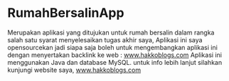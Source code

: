 # RumahBersalinApp

Merupakan aplikasi yang ditujukan untuk rumah bersalin 
dalam rangka salah satu syarat menyelesaikan tugas akhir saya, Aplikasi ini saya opensourcekan
jadi siapa saja boleh untuk mengembangkan aplikasi ini dengan menyertakan 
backlink ke web : www.hakkoblogs.com
Aplikasi ini menggunakan Java dan database MySQL.
untuk info lebih lanjut silahkan kunjungi website saya,
www.hakkoblogs.com
